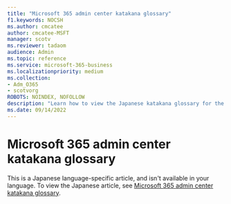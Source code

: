 ```yaml
---
title: "Microsoft 365 admin center katakana glossary"
f1.keywords: NOCSH
ms.author: cmcatee
author: cmcatee-MSFT
manager: scotv
ms.reviewer: tadaom
audience: Admin
ms.topic: reference
ms.service: microsoft-365-business
ms.localizationpriority: medium
ms.collection:
- Adm_O365
- scotvorg
ROBOTS: NOINDEX, NOFOLLOW 
description: "Learn how to view the Japanese katakana glossary for the Microsoft 365 admin center."
ms.date: 09/14/2022
---
```

<!-- DO NOT MAKE CHANGES TO THIS ARTICLE WITHOUT FIRST CONTACTING THE MS.REVIEWER -->

# Microsoft 365 admin center katakana glossary

This is a Japanese language-specific article, and isn't available in your language. To view the Japanese article, see [Microsoft 365 admin center katakana glossary](https://go.microsoft.com/fwlink/p/?linkid=2208404).

<!--
These images are included for the ja-jp article only

:::image type="content" source="../media/katanaglossary/001_account.png" alt-text="Image used for Japanese article only":::
:::image type="content" source="../media/katanaglossary/002_1_addon.png" alt-text="Image used for Japanese article only":::
:::image type="content" source="../media/katanaglossary/003_customdomain.png" alt-text="Image used for Japanese article only":::
:::image type="content" source="../media/katanaglossary/004_cloudstorage.png" alt-text="Image used for Japanese article only":::
:::image type="content" source="../media/katanaglossary/005_group_updated.png" alt-text="Image used for Japanese article only":::
:::image type="content" source="../media/katanaglossary/006_globaladmin.png" alt-text="Image used for Japanese article only":::
:::image type="content" source="../media/katanaglossary/007_collabo-commu.png" alt-text="Image used for Japanese article only":::
:::image type="content" source="../media/katanaglossary/008_trainingguide.png" alt-text="Image used for Japanese article only":::
:::image type="content" source="../media/katanaglossary/009_feedback.png" alt-text="Image used for Japanese article only":::
:::image type="content" source="../media/katanaglossary/010_privacy_updated.png" alt-text="Image used for Japanese article only":::
:::image type="content" source="../media/katanaglossary/011_billpayments.png" alt-text="Image used for Japanese article only":::
:::image type="content" source="../media/katanaglossary/012_domain.png" alt-text="Image used for Japanese article only":::
:::image type="content" source="../media/katanaglossary/013_licenses.png" alt-text="Image used for Japanese article only":::
-->
